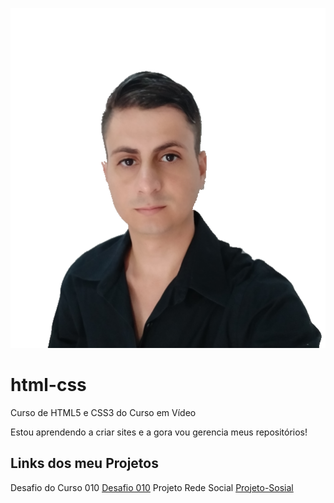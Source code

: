 ![](foto.png)

# html-css
 Curso de HTML5 e CSS3 do Curso em Vídeo

Estou aprendendo a criar sites e a gora vou gerencia meus repositórios!

## Links dos meu Projetos

Desafio do Curso 010 [Desafio 010](/desafios/d010/android.html)
Projeto Rede Social [Projeto-Sosial](https://clebersilva2023.github.io/projeto-social/)

